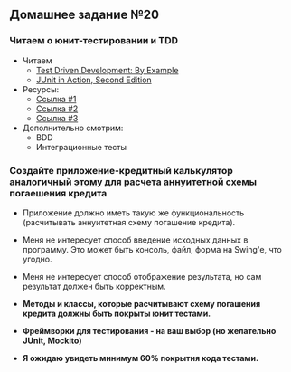 ## Домашнее задание №20

### Читаем о юнит-тестировании и TDD
 * Читаем
   * [Test Driven Development: By Example](https://www.amazon.com/Test-Driven-Development-Kent-Beck/dp/0321146530/ref=sr_1_1?s=books&ie=UTF8&qid=1475246368&sr=1-1&keywords=Test+Driven+Development%3A+By+Example)
   * [JUnit in Action, Second Edition](https://www.amazon.com/JUnit-Action-Second-Edition-Tahchiev/dp/1935182021?tag=javamysqlanta-20)
 * Ресурсы:
   + [Ссылка #1](https://habrahabr.ru/post/169381/)
   + [Ссылка #2](https://habrahabr.ru/post/120101/)
   + [Ссылка #3](http://tutorials.jenkov.com/java-unit-testing/index.html)
 * Дополнительно смотрим:
   + BDD
   + Интеграционные тесты

### Создайте приложение-кредитный калькулятор аналогичный [этому](http://www.prostobank.ua/servisy/kalkulyatory/pkk) для расчета аннуитетной схемы погаешения кредита
 * Приложение должно иметь такую же функциональность (расчитывать аннуитетная схему погашение кредита).
 * Меня не интересует способ введение исходных данных в программу. Это может быть консоль, файл, форма на Swing'е, что угодно.
 * Меня не интересует способ отображение результата, но сам результат должен быть корректным.

 * **Методы и классы, которые расчитывают схему погашения кредита должны быть покрыты юнит тестами.**
 * **Фреймворки для тестирования - на ваш выбор (но желательно JUnit, Mockito)**
 * **Я ожидаю увидеть минимум 60% покрытия кода тестами.**
